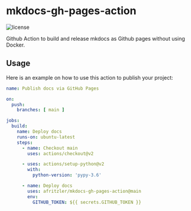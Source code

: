 # mkdocs-gh-pages-action

![license](https://img.shields.io/github/license/afritzler/mkdocs-gh-pages-action)

Github Action to build and release mkdocs as Github pages without using Docker.

## Usage

Here is an example on how to use this action to publish your project:

```yaml
name: Publish docs via GitHub Pages

on:
  push:
    branches: [ main ]

jobs:
  build:
    name: Deploy docs
    runs-on: ubuntu-latest
    steps:
      - name: Checkout main
        uses: actions/checkout@v2

      - uses: actions/setup-python@v2
        with:
          python-version: 'pypy-3.6'

      - name: Deploy docs
        uses: afritzler/mkdocs-gh-pages-action@main
        env:
          GITHUB_TOKEN: ${{ secrets.GITHUB_TOKEN }}
```
